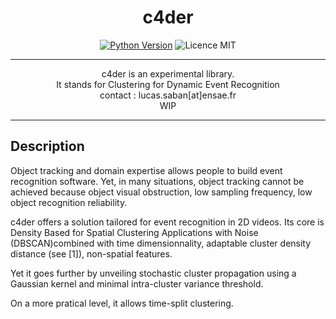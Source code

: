<h1 align=center> <b>c4der</b> </h1>

<p align="center">
<a href="https://www.python.org/downloads/release/python-3100/" 
target="_blank"><img src="https://img.shields.io/badge/python-3.10-blue.svg" alt="Python Version" /></a>
<img src="https://img.shields.io/github/license/g0bel1n/TinyAutoML?style=flat-square" alt="Licence MIT" />
</p>

---

<p align="center">
c4der is an experimental library. <br/>
It stands for Clustering for Dynamic Event Recognition<br/>
contact : lucas.saban[at]ensae.fr<br/>
WIP
</p>

---

## Description

Object tracking and domain expertise allows people to build event recognition software. Yet, in many situations, object tracking cannot be achieved because object visual obstruction, low sampling frequency, low object recognition reliability. 

c4der offers a solution tailored for event recognition in 2D videos. 
Its core is Density Based for Spatial Clustering Applications with Noise (DBSCAN)combined with time dimensionnality, adaptable cluster density distance (see [1]), non-spatial features. 

Yet it goes further by unveiling stochastic cluster propagation using a Gaussian kernel and minimal intra-cluster variance threshold. 

On a more pratical level, it allows time-split clustering.
